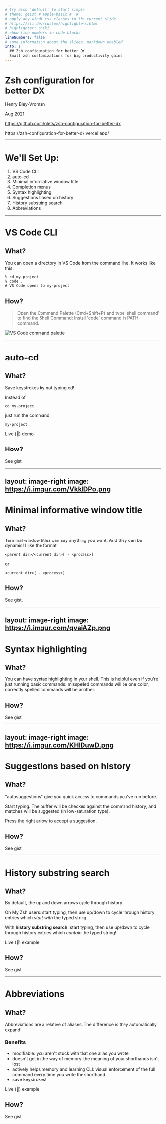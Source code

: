 ```yaml
---
# try also 'default' to start simple
# theme: geist # apple-basic #  # 
# apply any windi css classes to the current slide
# https://sli.dev/custom/highlighters.html
# highlighter: shiki
# show line numbers in code blocks
lineNumbers: false
# some information about the slides, markdown enabled
info: |
  ## Zsh configuration for better DX
  Small zsh customizations for big productivity gains
---
```


<style>
  .slidev-layout h2 {
    @apply my-4;
  }
</style>

# Zsh configuration for <br> better DX

Henry Bley-Vroman

Aug 2021

https://github.com/olets/zsh-configuration-for-better-dx

https://zsh-configuration-for-better-dx.vercel.app/

---

# We'll Set Up:

1. VS Code CLI
1. auto-<span class="rounded bg-gray-200 px-2">cd</span>
1. Minimal informative window title
1. Completion menus
1. Syntax highlighting
1. Suggestions based on history
1. History substring search
1. Abbreviations

---

# VS Code CLI

## What?

You can open a directory in VS Code from the command line. It works like this:

```shell
% cd my-project
% code .
# VS Code opens to my-project
```


## How?

> Open the Command Palette (<span class="rounded bg-gray-200 px-2">Cmd+Shift+P</span>) and type 'shell command' to find the Shell Command: Install 'code' command in PATH command.

![VS Code command palette](https://code.visualstudio.com/assets/docs/setup/mac/shell-command.png)

---

# auto-<span class="rounded bg-gray-200 px-2">cd</span>

## What?

Save keystrokes by not typing <span class="rounded bg-gray-200 px-2">cd</span>!

Instead of

```shell
cd my-project
```

just run the command

```shell
my-project
```

Live (😬) demo

## How?

See gist

---
layout: image-right
image: https://i.imgur.com/VkkIDPo.png
---

# Minimal informative window title

## What?

Terminal window titles can say anything you want. And they can be dynamic! I like the format

```shell
<parent dir>/<current dir>[ - <process>]
```

or

```shell
<current dir>[ - <process>]
```

## How?

See gist.


---
layout: image-right
image: https://i.imgur.com/qvaiAZp.png
---


# Syntax highlighting

## What?

You can have syntax highlighting in your shell.
This is helpful even if you're just running basic commands:
misspelled commands will be one color,
correctly spelled commands will be another.

## How?

See gist


---
layout: image-right
image: https://i.imgur.com/KHlDuwD.png
---

# Suggestions based on history

## What?

"autosuggestions" give you quick access to commands you've run before.

Start typing. The buffer will be checked against the command history, and matches will be suggested (in low-saturation type).

Press the right arrow to accept a suggestion.

## How?

See gist

---

# History substring search

## What?

By default, the up and down arrows cycle through history.

Oh My Zsh users: start typing,
then use up/down to cycle through history entries which _start with_ the typed string.

With **history substring search**: start typing,
then use up/down to cycle through history entries which _contain_ the typed string!

Live (😬) example

## How?

See gist

---

# Abbreviations

## What?

Abbreviations are a relative of aliases.
The difference is they automatically expand!

### Benefits

- modifiable: you aren't stuck with that one alias you wrote
- doesn't get in the way of memory: the meaning of your shorthands isn't lost
- actively helps memory and learning CLI: visual enforcement of the full command every time you write the shorthand
- save keystrokes!

Live (😬) example

## How?

See gist
